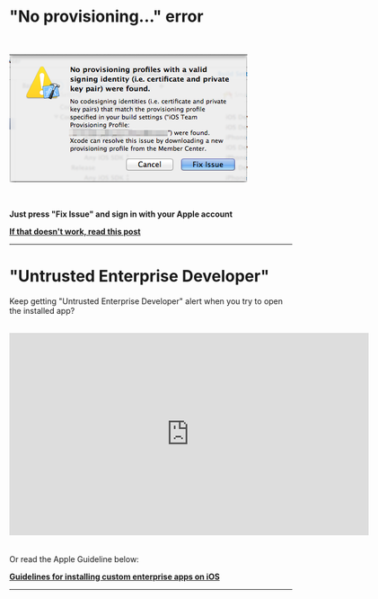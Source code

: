 # "No provisioning..." error

<br>

![No provisioning error](images/no_provisioning_profiles.png)

<br>

**Just press "Fix Issue" and sign in with your Apple account**

**[If that doesn't work, read this post](http://apple.stackexchange.com/a/206130)**


---

# "Untrusted Enterprise Developer"
Keep getting "Untrusted Enterprise Developer" alert when you try to open the installed app?

<br>

<div class='video-container'>
<iframe width="640" height="360" src="https://www.youtube.com/embed/EG9spHluLKg?rel=0" frameborder="0" allowfullscreen></iframe>
</div>

<br>

Or read the Apple Guideline below:

**[Guidelines for installing custom enterprise apps on iOS](https://support.apple.com/en-us/HT204460)**


---
